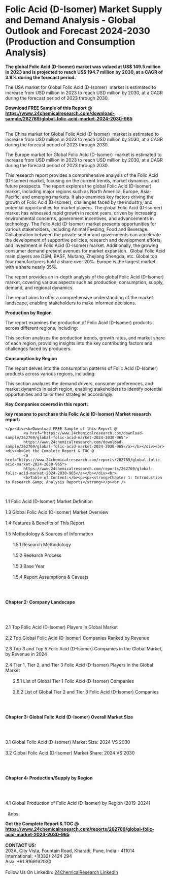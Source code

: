 <h1>Folic Acid (D-Isomer) Market Supply and Demand Analysis - Global Outlook and Forecast 2024-2030 (Production and Consumption Analysis)</h1><p><strong>The global Folic Acid (D-Isomer) market was valued at US$ 149.5 million in 2023 and is projected to reach US$ 194.7 million by 2030, at a CAGR of 3.8% during the forecast period.</strong></p><p>
</p><p>The USA market for Global Folic Acid (D-Isomer)  market is estimated to increase from USD million in 2023 to reach USD million by 2030, at a CAGR during the forecast period of 2023 through 2030.</p><div><b>Download FREE Sample of this Report @ 
            <a href="https://www.24chemicalresearch.com/download-sample/262769/global-folic-acid-market-2024-2030-965">
            https://www.24chemicalresearch.com/download-sample/262769/global-folic-acid-market-2024-2030-965</a></b></div><br><p>
</p><p>The China market for Global Folic Acid (D-Isomer)  market is estimated to increase from USD million in 2023 to reach USD million by 2030, at a CAGR during the forecast period of 2023 through 2030.</p><p>
</p><p>The Europe market for Global Folic Acid (D-Isomer)  market is estimated to increase from USD million in 2023 to reach USD million by 2030, at a CAGR during the forecast period of 2023 through 2030.</p><p>
</p><p>This research report provides a comprehensive analysis of the Folic Acid (D-Isomer) market, focusing on the current trends, market dynamics, and future prospects. The report explores the global Folic Acid (D-Isomer) market, including major regions such as North America, Europe, Asia-Pacific, and emerging markets. It also examines key factors driving the growth of Folic Acid (D-Isomer), challenges faced by the industry, and potential opportunities for market players. The global Folic Acid (D-Isomer) market has witnessed rapid growth in recent years, driven by increasing environmental concerns, government incentives, and advancements in technology. The Folic Acid (D-Isomer) market presents opportunities for various stakeholders, including Animal Feeding, Food and Beverage. Collaboration between the private sector and governments can accelerate the development of supportive policies, research and development efforts, and investment in Folic Acid (D-Isomer) market. Additionally, the growing consumer demand present avenues for market expansion.  Global Folic Acid main players are DSM, BASF, Niutang, Zhejiang Shengda, etc. Global top four manufacturers hold a share over 20%. Europe is the largest market, with a share nearly 35%.</p><p>
</p><p>The report provides an in-depth analysis of the global Folic Acid (D-Isomer) market, covering various aspects such as production, consumption, supply, demand, and regional dynamics.</p><p>
</p><p>The report aims to offer a comprehensive understanding of the market landscape, enabling stakeholders to make informed decisions.</p><p>
</p><p><strong>Production by Region</strong></p><p>
</p><p>The report examines the production of Folic Acid (D-Isomer) products across different regions, including:</p><p>
</p><p>
</p><p>This section analyzes the production trends, growth rates, and market share of each region, providing insights into the key contributing factors and challenges faced by producers.</p><p>
</p><p><strong>Consumption by Region</strong></p><p>
</p><p>The report delves into the consumption patterns of Folic Acid (D-Isomer) products across various regions, including:</p><p>
</p><p>
</p><p>This section analyzes the demand drivers, consumer preferences, and market dynamics in each region, enabling stakeholders to identify potential opportunities and tailor their strategies accordingly.</p><p>
<strong>Key Companies covered in this report:</strong></p><p>
</p><p>
</p><p><strong>key reasons to purchase this Folic Acid (D-Isomer) Market research report:</strong></p><p>

	</p><div><b>Download FREE Sample of this Report @ 
            <a href="https://www.24chemicalresearch.com/download-sample/262769/global-folic-acid-market-2024-2030-965">
            https://www.24chemicalresearch.com/download-sample/262769/global-folic-acid-market-2024-2030-965</a></b></div><br><div><b>Get the Complete Report & TOC @ 
            <a href="https://www.24chemicalresearch.com/reports/262769/global-folic-acid-market-2024-2030-965">
            https://www.24chemicalresearch.com/reports/262769/global-folic-acid-market-2024-2030-965</a></b></div><br>
            <b>Table of Content:</b><p><p><strong>Chapter 1: Introduction to Research &amp; Analysis Reports</strong></p><br />
<br />
<p>1.1 Folic Acid (D-Isomer) Market Definition<br /><br />
1.3 Global Folic Acid (D-Isomer) Market Overview<br /><br />
1.4 Features &amp; Benefits of This Report<br /><br />
1.5 Methodology &amp; Sources of Information<br /><br />
&nbsp;&nbsp;&nbsp;&nbsp;&nbsp; 1.5.1 Research Methodology<br /><br />
&nbsp;&nbsp;&nbsp;&nbsp;&nbsp; 1.5.2 Research Process<br /><br />
&nbsp;&nbsp;&nbsp;&nbsp;&nbsp; 1.5.3 Base Year<br /><br />
&nbsp;&nbsp;&nbsp;&nbsp;&nbsp; 1.5.4 Report Assumptions &amp; Caveats</p><br />
<br />
<p><strong>Chapter 2: Company Landscape</strong></p><br />
<br />
<p>2.1 Top Folic Acid (D-Isomer) Players in Global Market<br /><br />
2.2 Top Global Folic Acid (D-Isomer) Companies Ranked by Revenue<br /><br />
2.3 Top 3 and Top 5 Folic Acid (D-Isomer) Companies in the Global Market, by Revenue in 2024<br /><br />
2.4 Tier 1, Tier 2, and Tier 3 Folic Acid (D-Isomer) Players in the Global Market<br /><br />
&nbsp;&nbsp;&nbsp;&nbsp;&nbsp; 2.5.1 List of Global Tier 1 Folic Acid (D-Isomer) Companies<br /><br />
&nbsp;&nbsp;&nbsp;&nbsp;&nbsp; 2.6.2 List of Global Tier 2 and Tier 3 Folic Acid (D-Isomer) Companies</p><br />
<br />
<p><strong>Chapter 3: Global Folic Acid (D-Isomer) Overall Market Size</strong></p><br />
<br />
<p>3.1 Global Folic Acid (D-Isomer) Market Size: 2024 VS 2030<br /><br />
3.2 Global Folic Acid (D-Isomer) Market Share: 2024 VS 2030</p><br />
<br />
<p><strong>Chapter 4: Production/Supply by Region</strong></p><br />
<br />
<p>4.1 Global Production of Folic Acid (D-Isomer) by Region (2019-2024)<br /><br />
&nbsp;&nbsp;&nbs</p><div><b>Get the Complete Report & TOC @ 
            <a href="https://www.24chemicalresearch.com/reports/262769/global-folic-acid-market-2024-2030-965">
            https://www.24chemicalresearch.com/reports/262769/global-folic-acid-market-2024-2030-965</a></b></div><br><b>CONTACT US:</b><br>
            203A, City Vista, Fountain Road, Kharadi, Pune, India - 411014<br>
            International: +1(332) 2424 294<br>
            Asia: +91 9169162030 <br><br>
            Follow Us On LinkedIn: <a href="https://www.linkedin.com/company/24chemicalresearch/">24ChemicalResearch LinkedIn</a>